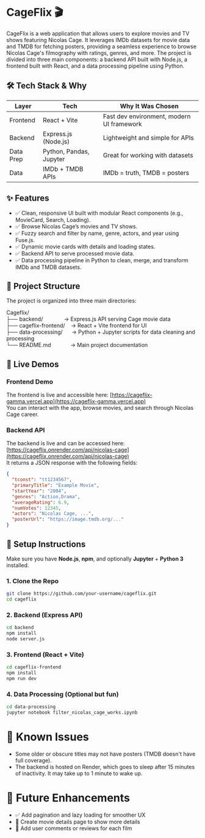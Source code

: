 # CageFlix 🎬

CageFlix is a web application that allows users to explore movies and TV shows featuring Nicolas Cage. It leverages IMDb datasets for movie data and TMDB for fetching posters, providing a seamless experience to browse Nicolas Cage's filmography with ratings, genres, and more. The project is divided into three main components: a backend API built with Node.js, a frontend built with React, and a data processing pipeline using Python.

## 🛠 Tech Stack & Why

| Layer     | Tech                    | Why It Was Chosen                              |
|-----------|-------------------------|------------------------------------------------|
| Frontend  | React + Vite            | Fast dev environment, modern UI framework      |
| Backend   | Express.js (Node.js)    | Lightweight and simple for APIs                |
| Data Prep | Python, Pandas, Jupyter | Great for working with datasets                |
| Data      | IMDb + TMDB APIs        | IMDb = truth, TMDB = posters                   |

## ✨ Features

- ✅ Clean, responsive UI built with modular React components (e.g., MovieCard, Search, Loading).
- ✅ Browse Nicolas Cage’s movies and TV shows.
- ✅ Fuzzy search and filter by name, genre, actors, and year using Fuse.js.
- ✅ Dynamic movie cards with details and loading states.
- ✅ Backend API to serve processed movie data.
- ✅ Data processing pipeline in Python to clean, merge, and transform IMDb and TMDB datasets.


## 📁 Project Structure
The project is organized into three main directories:

Cageflix/\
├── backend/              → Express.js API serving Cage movie data\
├── cageflix-frontend/    → React + Vite frontend for UI\
├── data-processing/      → Python + Jupyter scripts for data cleaning and processing\
└── README.md             → Main project documentation


## 🚀 Live Demos

### Frontend Demo

The frontend is live and accessible here: [https://cageflix-gamma.vercel.app](https://cageflix-gamma.vercel.app)  
You can interact with the app, browse movies, and search through Nicolas Cage career.

### Backend API

The backend is live and can be accessed here: [https://cageflix.onrender.com/api/nicolas-cage](https://cageflix.onrender.com/api/nicolas-cage)  
It returns a JSON response with the following fields:

```json
{
  "tconst": "tt1234567",
  "primaryTitle": "Example Movie",
  "startYear": "2004",
  "genres": "Action,Drama",
  "averageRating": 6.9,
  "numVotes": 12345,
  "actors": "Nicolas Cage, ...",
  "posterUrl": "https://image.tmdb.org/..."
}
```
## 🚀 Setup Instructions

Make sure you have **Node.js**, **npm**, and optionally **Jupyter** + **Python 3** installed.

### 1. Clone the Repo

```bash
git clone https://github.com/your-username/cageflix.git
cd cageflix
```
### 2. Backend (Express API)
```bash
cd backend
npm install
node server.js
```
### 3. Frontend (React + Vite)
```bash
cd cageflix-frontend
npm install
npm run dev
```
### 4. Data Processing (Optional but fun)
```bash
cd data-processing
jupyter notebook filter_nicolas_cage_works.ipynb
```

# 🐞 Known Issues
- Some older or obscure titles may not have posters (TMDB doesn't have full coverage).
- The backend is hosted on Render, which goes to sleep after 15 minutes of inactivity. It may take up to 1 minute to wake up.

# 🧭 Future Enhancements
- ✅ Add pagination and lazy loading for smoother UX
- 🧳 Create movie details page to show more details
- 💬 Add user comments or reviews for each film
